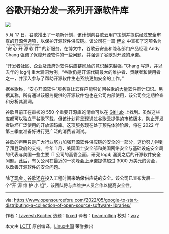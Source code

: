 [#]: subject: "Google To Start Distributing A Collection Of Open Source Software libraries"
[#]: via: "https://www.opensourceforu.com/2022/05/google-to-start-distributing-a-collection-of-open-source-software-libraries/"
[#]: author: "Laveesh Kocher https://www.opensourceforu.com/author/laveesh-kocher/"
[#]: collector: "lkxed"
[#]: translator: "beamrolling"
[#]: reviewer: "wxy"
[#]: publisher: " "
[#]: url: " "

谷歌开始分发一系列开源软件库
======

![](https://img.linux.net.cn/data/attachment/album/202205/27/104331cwwqji26wlwwfw2n.jpg)

5 月 17 日，谷歌推出了一项新计划，该计划向谷歌云用户策划并提供经过安全审查的开源包选项，以保护开源软件供应链。该公司在一篇 [博文][2] 中宣布了这项名为 “<ruby>安心开源软件<rt>Assured Open Source Software</rt></ruby>” 的新服务。在博文中，谷歌云安全和隐私部门产品经理 Andy Chang 强调了保障开源软件的一些问题，并强调了谷歌对开源的承诺。

“开发者社区、企业及政府对软件供应链风险的意识越来越强，”Chang 写道，并以去年的 log4j 重大漏洞为例。“谷歌仍是开源代码最大的维护者、贡献者和使用者之一，并深入参与了帮助开源软件生态系统更加安全的工作。”

据谷歌称，“安心开源软件”服务将让云客户能够访问谷歌的大量软件审计知识。另据其称，所有通过该服务提供的开源软件包也在公司内部使用，该公司会定期检查和分析其漏洞。

谷歌目前正在审核的 550 个重要开源库的清单可以在 [GitHub][3] 上找到。虽然这些库都可以独立于谷歌下载，但该计划将呈现通过谷歌云提供的审核版本，防止开发者破坏广泛使用的开放源码库。这项服务现在处于预先体验阶段，将在 2022 年第三季度准备好进行更广泛的消费者测试。

谷歌的声明只是广大行业努力加强开源软件供应链的安全的一部分，这份努力得到了拜登政府的支持。今年 1 月，美国国土安全部和美国网络安全与基础设施安全局的代表与美国一些主要 IT 公司的高管会面，研究 log4j 漏洞之后的开源软件安全问题。此后，有关公司在最近的一次峰会上承诺提供超过 3000 万美元的资金，以改善开源软件的安全问题。

除了现金，谷歌还在投入工程时间来确保供应链的安全。该公司已宣布发展一个“<ruby>开源维护小组<rt>Open Source Maintenance Crew</rt></ruby>”，该团队将与库维护人员合作以提高安全性。

--------------------------------------------------------------------------------

via: https://www.opensourceforu.com/2022/05/google-to-start-distributing-a-collection-of-open-source-software-libraries/

作者：[Laveesh Kocher][a]
选题：[lkxed][b]
译者：[beamrolling](https://github.com/beamrolling)
校对：[wxy](https://github.com/wxy)

本文由 [LCTT](https://github.com/LCTT/TranslateProject) 原创编译，[Linux中国](https://linux.cn/) 荣誉推出

[a]: https://www.opensourceforu.com/author/laveesh-kocher/
[b]: https://github.com/lkxed
[1]: https://www.opensourceforu.com/wp-content/uploads/2022/05/google3-1-e1652863988525.jpg
[2]: https://cloud.google.com/blog/products/identity-security/introducing-assured-open-source-software-service
[3]: https://github.com/google/oss-fuzz/tree/master/projects
